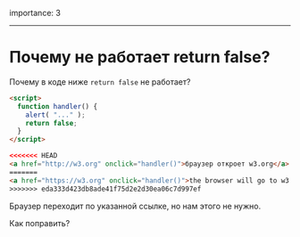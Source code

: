 importance: 3

---

# Почему не работает return false?

Почему в коде ниже `return false` не работает?

```html autorun run
<script>
  function handler() {
    alert( "..." );
    return false;
  }
</script>

<<<<<<< HEAD
<a href="http://w3.org" onclick="handler()">браузер откроет w3.org</a>
=======
<a href="https://w3.org" onclick="handler()">the browser will go to w3.org</a>
>>>>>>> eda333d423db8ade41f75d2e2d30ea06c7d997ef
```

Браузер переходит по указанной ссылке, но нам этого не нужно.

Как поправить?
